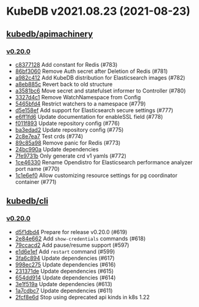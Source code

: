 # KubeDB v2021.08.23 (2021-08-23)


## [kubedb/apimachinery](https://github.com/kubedb/apimachinery)

### [v0.20.0](https://github.com/kubedb/apimachinery/releases/tag/v0.20.0)

- [c8377128](https://github.com/kubedb/apimachinery/commit/c8377128) Add constant for Redis (#783)
- [86bf3060](https://github.com/kubedb/apimachinery/commit/86bf3060) Remove Auth secret after Deletion of Redis (#781)
- [a982c412](https://github.com/kubedb/apimachinery/commit/a982c412) Add KubeDB distribution for Elasticsearch images (#782)
- [a8eb885c](https://github.com/kubedb/apimachinery/commit/a8eb885c) Revert back to old structure
- [a3581bc6](https://github.com/kubedb/apimachinery/commit/a3581bc6) Move secret and statefulset informer to Controller (#780)
- [3327d4c1](https://github.com/kubedb/apimachinery/commit/3327d4c1) Remove WatchNamespace from Config
- [5465bfd4](https://github.com/kubedb/apimachinery/commit/5465bfd4) Restrict watchers to a namespace (#779)
- [d5e158ef](https://github.com/kubedb/apimachinery/commit/d5e158ef) Add support for Elasticsearch secure settings (#777)
- [e6ff1fd6](https://github.com/kubedb/apimachinery/commit/e6ff1fd6) Update documentation for enableSSL field (#778)
- [f011f893](https://github.com/kubedb/apimachinery/commit/f011f893) Update repository config (#776)
- [ba3edad2](https://github.com/kubedb/apimachinery/commit/ba3edad2) Update repository config (#775)
- [2c8e7ea7](https://github.com/kubedb/apimachinery/commit/2c8e7ea7) Test crds (#774)
- [89c85a98](https://github.com/kubedb/apimachinery/commit/89c85a98) Remove panic for Redis (#773)
- [24bc990a](https://github.com/kubedb/apimachinery/commit/24bc990a) Update dependencies
- [7fe9731b](https://github.com/kubedb/apimachinery/commit/7fe9731b) Only generate crd v1 yamls (#772)
- [1ce46330](https://github.com/kubedb/apimachinery/commit/1ce46330) Rename Opendistro for Elasticsearch performance analyzer port name (#770)
- [1c1e6ef0](https://github.com/kubedb/apimachinery/commit/1c1e6ef0) Allow customizing resource settings for pg coordinator container (#771)



## [kubedb/cli](https://github.com/kubedb/cli)

### [v0.20.0](https://github.com/kubedb/cli/releases/tag/v0.20.0)

- [d5f1dbd4](https://github.com/kubedb/cli/commit/d5f1dbd4) Prepare for release v0.20.0 (#619)
- [2e84e662](https://github.com/kubedb/cli/commit/2e84e662) Add `show-credentials` commands (#618)
- [79ccacd2](https://github.com/kubedb/cli/commit/79ccacd2) Add pause/resume support (#597)
- [e1d6e1ef](https://github.com/kubedb/cli/commit/e1d6e1ef) Add `restart` command (#599)
- [3fa6c894](https://github.com/kubedb/cli/commit/3fa6c894) Update dependencies (#617)
- [998ec275](https://github.com/kubedb/cli/commit/998ec275) Update dependencies (#616)
- [231371de](https://github.com/kubedb/cli/commit/231371de) Update dependencies (#615)
- [654dd914](https://github.com/kubedb/cli/commit/654dd914) Update dependencies (#614)
- [3e1f519a](https://github.com/kubedb/cli/commit/3e1f519a) Update dependencies (#613)
- [1a7cdbc7](https://github.com/kubedb/cli/commit/1a7cdbc7) Update dependencies (#611)
- [2fcf8e6d](https://github.com/kubedb/cli/commit/2fcf8e6d) Stop using deprecated api kinds in k8s 1.22



